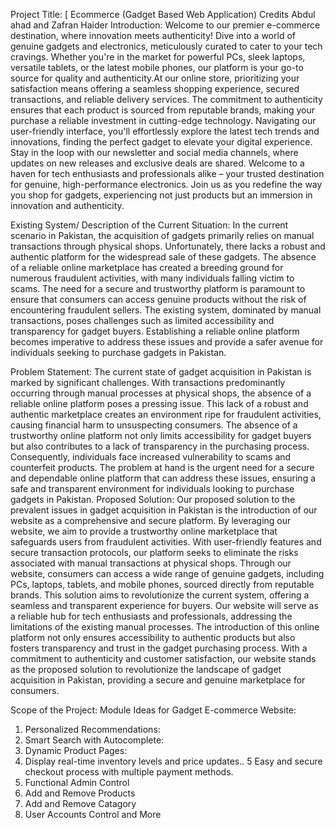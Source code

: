 
Project Title: [
Ecommerce (Gadget Based Web Application)
Credits Abdul ahad and Zafran Haider
Introduction:
Welcome to our premier e-commerce destination, where innovation meets authenticity! Dive into a world of genuine gadgets and electronics, meticulously curated to cater to your tech cravings. Whether you're in the market for powerful PCs, sleek laptops, versatile tablets, or the latest mobile phones, our platform is your go-to source for quality and authenticity.At our online store, prioritizing your satisfaction means offering a seamless shopping experience, secured transactions, and reliable delivery services. The commitment to authenticity ensures that each product is sourced from reputable brands, making your purchase a reliable investment in cutting-edge technology. Navigating our user-friendly interface, you'll effortlessly explore the latest tech trends and innovations, finding the perfect gadget to elevate your digital experience. Stay in the loop with our newsletter and social media channels, where updates on new releases and exclusive deals are shared. Welcome to a haven for tech enthusiasts and professionals alike – your trusted destination for genuine, high-performance electronics. Join us as you redefine the way you shop for gadgets, experiencing not just products but an immersion in innovation and authenticity.

Existing System/ Description of the Current Situation:
In the current scenario in Pakistan, the acquisition of gadgets primarily relies on manual transactions through physical shops. Unfortunately, there lacks a robust and authentic platform for the widespread sale of these gadgets. The absence of a reliable online marketplace has created a breeding ground for numerous fraudulent activities, with many individuals falling victim to scams. The need for a secure and trustworthy platform is paramount to ensure that consumers can access genuine products without the risk of encountering fraudulent sellers. The existing system, dominated by manual transactions, poses challenges such as limited accessibility and transparency for gadget buyers. Establishing a reliable online platform becomes imperative to address these issues and provide a safer avenue for individuals seeking to purchase gadgets in Pakistan.

Problem Statement:
The current state of gadget acquisition in Pakistan is marked by significant challenges. With transactions predominantly occurring through manual processes at physical shops, the absence of a reliable online platform poses a pressing issue. This lack of a robust and authentic marketplace creates an environment ripe for fraudulent activities, causing financial harm to unsuspecting consumers. The absence of a trustworthy online platform not only limits accessibility for gadget buyers but also contributes to a lack of transparency in the purchasing process. Consequently, individuals face increased vulnerability to scams and counterfeit products. The problem at hand is the urgent need for a secure and dependable online platform that can address these issues, ensuring a safe and transparent environment for individuals looking to purchase gadgets in Pakistan.
Proposed Solution:
Our proposed solution to the prevalent issues in gadget acquisition in Pakistan is the introduction of our website as a comprehensive and secure platform. By leveraging our website, we aim to provide a trustworthy online marketplace that safeguards users from fraudulent activities. With user-friendly features and secure transaction protocols, our platform seeks to eliminate the risks associated with manual transactions at physical shops. Through our website, consumers can access a wide range of genuine gadgets, including PCs, laptops, tablets, and mobile phones, sourced directly from reputable brands. This solution aims to revolutionize the current system, offering a seamless and transparent experience for buyers.
Our website will serve as a reliable hub for tech enthusiasts and professionals, addressing the limitations of the existing manual processes. The introduction of this online platform not only ensures accessibility to authentic products but also fosters transparency and trust in the gadget purchasing process. With a commitment to authenticity and customer satisfaction, our website stands as the proposed solution to revolutionize the landscape of gadget acquisition in Pakistan, providing a secure and genuine marketplace for consumers.

Scope of the Project:
Module Ideas for Gadget E-commerce Website:
1. Personalized Recommendations:
2. Smart Search with Autocomplete:
3. Dynamic Product Pages:
4. Display real-time inventory levels and price updates..
5  Easy and secure checkout process with multiple payment methods.
6. Functional Admin Control
7. Add and Remove Products
8. Add and Remove Catagory
9. User Accounts Control and More

